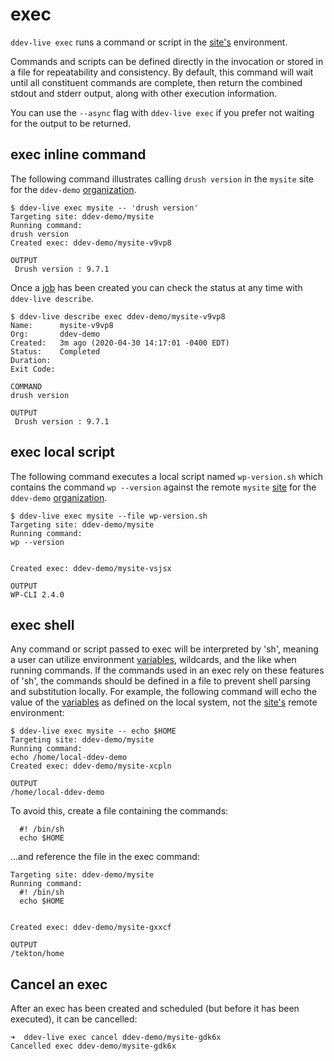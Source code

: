 # exec
`ddev-live exec` runs a command or script in the [site's](sites.md) environment.

Commands and scripts can be defined directly in the invocation or stored in a
file for repeatability and consistency. By default, this command will wait
until all constituent commands are complete, then return the combined stdout
and stderr output, along with other execution information.

You can use the `--async` flag with `ddev-live exec` if you prefer not waiting for the output to be returned.

## exec inline command
The following command illustrates calling `drush version` in the `mysite` site for the `ddev-demo` [organization](organizations.md).
```
$ ddev-live exec mysite -- 'drush version'
Targeting site: ddev-demo/mysite
Running command:
drush version
Created exec: ddev-demo/mysite-v9vp8

OUTPUT
 Drush version : 9.7.1
```
Once a [job](jobs.md) has been created you can check the status at any time with `ddev-live describe`.
```
$ ddev-live describe exec ddev-demo/mysite-v9vp8
Name:      mysite-v9vp8
Org:       ddev-demo
Created:   3m ago (2020-04-30 14:17:01 -0400 EDT)
Status:    Completed
Duration:
Exit Code:

COMMAND
drush version

OUTPUT
 Drush version : 9.7.1
```
## exec local script
The following command executes a local script named `wp-version.sh` which contains the command `wp --version` against the remote `mysite` [site](sites.md) for the `ddev-demo` [organization](organizations.md).
```
$ ddev-live exec mysite --file wp-version.sh
Targeting site: ddev-demo/mysite
Running command:
wp --version


Created exec: ddev-demo/mysite-vsjsx

OUTPUT
WP-CLI 2.4.0
```
## exec shell
Any command or script passed to exec will be interpreted by 'sh', meaning a
user can utilize environment [variables](variables.md), wildcards, and the like when running
commands. If the commands used in an exec rely on these features of 'sh', the
commands should be defined in a file to prevent shell parsing and substitution
locally. For example, the following command will echo the value of the [variables](variables.md)
as defined on the local system, not the [site's](sites.md) remote environment:
```
$ ddev-live exec mysite -- echo $HOME
Targeting site: ddev-demo/mysite
Running command:
echo /home/local-ddev-demo
Created exec: ddev-demo/mysite-xcpln

OUTPUT
/home/local-ddev-demo
```

To avoid this, create a file containing the commands:
```
  #! /bin/sh
  echo $HOME
```
...and reference the file in the exec command:
```➜  ddev-live exec mysite --file home.sh
Targeting site: ddev-demo/mysite
Running command:
  #! /bin/sh
  echo $HOME


Created exec: ddev-demo/mysite-gxxcf

OUTPUT
/tekton/home
```
## Cancel an exec
After an exec has been created and scheduled (but before it has been executed),
it can be cancelled:
```
➜  ddev-live exec cancel ddev-demo/mysite-gdk6x
Cancelled exec ddev-demo/mysite-gdk6x
```
